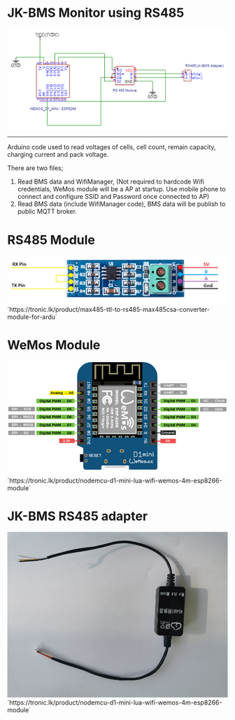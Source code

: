 # JK-BMS Monitor using RS485

<img src="JK-BMS-and-Wemos.png"/>

---
Arduino code used to read voltages of cells, cell count, remain capacity, charging current and pack voltage.

There are two files;
1. Read BMS data and WifiManager, (Not required to hardcode Wifi credentials, WeMos module will be a AP at startup. Use mobile phone to connect and configure SSID and Password once connected to AP)
2. Read BMS data (include WifiManager code), BMS data will be publish to public MQTT broker.

# RS485 Module
<img src="rs485_module.jpeg"/>
`https://tronic.lk/product/max485-ttl-to-rs485-max485csa-converter-module-for-ardu`

# WeMos Module
<img src="WeMosD1Mini_pinout.png"/>
`https://tronic.lk/product/nodemcu-d1-mini-lua-wifi-wemos-4m-esp8266-module`

# JK-BMS RS485 adapter
<img src="JK RS485 adapter.jpg"/>
`https://tronic.lk/product/nodemcu-d1-mini-lua-wifi-wemos-4m-esp8266-module`

